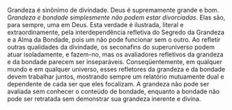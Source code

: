 ﻿Grandeza é sinônimo de divindade. Deus é supremamente grande e bom. G<I>randeza e bondade simplesmente não podem estar divorciadas</I>. Elas são, para sempre, uma em Deus. Esta verdade é ilustrada, literal e extraordinamente, pela interdependência refletiva do Segredo da Grandeza e a Alma da Bondade, pois um não pode funcionar sem o outro. Ao refletir outras qualidades da divindade, os seconafins do superuniverso podem atuar isoladamente, e fazem-no, mas os avaliadores refletivos da grandeza e da bondade parecem ser inseparáveis. Conseqüentemente, em qualquer mundo e em qualquer universo, esses refletores da grandeza e da bondade devem trabalhar juntos, mostrando sempre um relatório mutuamente dual e dependente de cada ser que eles focalizam. A grandeza não pode ser avaliada sem conhecer o conteúdo de bondade, enquanto a bondade não pode ser retratada sem demonstrar sua grandeza inerente e divina.